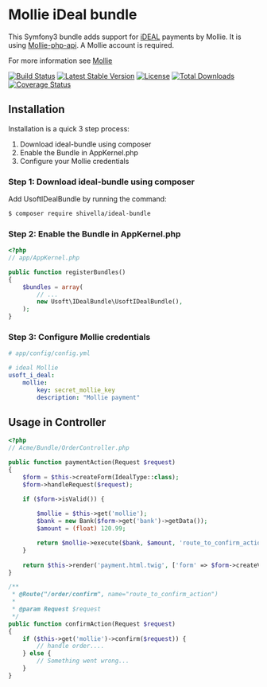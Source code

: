 Mollie iDeal bundle
===================

This Symfony3 bundle adds support for [iDEAL](https://www.mollie.com/ideal/) payments by Mollie.
It is using [Mollie-php-api](https://github.com/mollie/mollie-api-php/). A Mollie account is required. 

For more information see [Mollie](https://www.mollie.com/)

[![Build Status](https://travis-ci.org/Shivella/ideal-bundle.svg?branch=master)](https://travis-ci.org/Shivella/ideal-bundle) [![Latest Stable Version](https://poser.pugx.org/shivella/ideal-bundle/v/stable)](https://packagist.org/packages/shivella/ideal-bundle) [![License](https://poser.pugx.org/shivella/ideal-bundle/license)](https://packagist.org/packages/shivella/ideal-bundle) [![Total Downloads](https://poser.pugx.org/shivella/ideal-bundle/downloads)](https://packagist.org/packages/shivella/ideal-bundle) [![Coverage Status](https://coveralls.io/repos/github/Shivella/ideal-bundle/badge.svg)](https://coveralls.io/github/Shivella/ideal-bundle)

Installation
------------
Installation is a quick 3 step process:

1. Download ideal-bundle using composer
2. Enable the Bundle in AppKernel.php
3. Configure your Mollie credentials

### Step 1: Download ideal-bundle using composer

Add UsoftIDealBundle by running the command:

``` bash
$ composer require shivella/ideal-bundle
```

### Step 2: Enable the Bundle in AppKernel.php


``` php
<?php
// app/AppKernel.php

public function registerBundles()
{
    $bundles = array(
        // ...
        new Usoft\IDealBundle\UsoftIDealBundle(),
    );
}
```

### Step 3: Configure Mollie credentials
```yaml
# app/config/config.yml

# ideal Mollie
usoft_i_deal:
    mollie:
        key: secret_mollie_key
        description: "Mollie payment"

```


Usage in Controller
-------------------


``` php
<?php
// Acme/Bundle/OrderController.php

public function paymentAction(Request $request)
{   
    $form = $this->createForm(IdealType::class);
    $form->handleRequest($request);

    if ($form->isValid()) {
    
        $mollie = $this->get('mollie');
        $bank = new Bank($form->get('bank')->getData());
        $amount = (float) 120.99;

        return $mollie->execute($bank, $amount, 'route_to_confirm_action');
    }
    
    return $this->render('payment.html.twig', ['form' => $form->createView()]);
}

/**
 * @Route("/order/confirm", name="route_to_confirm_action")
 *
 * @param Request $request
 */
public function confirmAction(Request $request)
{
    if ($this->get('mollie')->confirm($request)) {
        // handle order....
    } else {
        // Something went wrong...
    }
}
```

